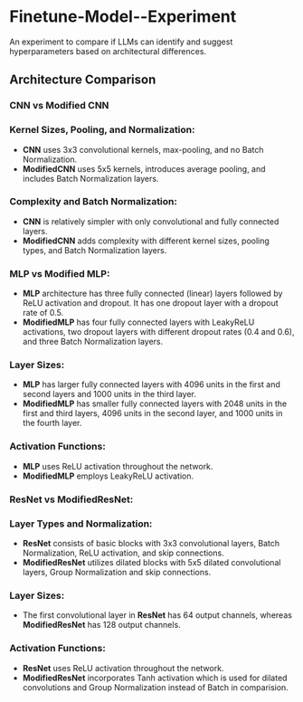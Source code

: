 # Finetune-Model--Experiment
An experiment to compare if LLMs can identify and suggest hyperparameters based on architectural differences.
## Architecture Comparison

### CNN vs Modified CNN
### Kernel Sizes, Pooling, and Normalization:
- **CNN** uses 3x3 convolutional kernels, max-pooling, and no Batch Normalization.
- **ModifiedCNN** uses 5x5 kernels, introduces average pooling, and includes Batch Normalization layers.

### Complexity and Batch Normalization:
- **CNN** is relatively simpler with only convolutional and fully connected layers.
- **ModifiedCNN** adds complexity with different kernel sizes, pooling types, and Batch Normalization layers.

### MLP vs Modified MLP:

- **MLP**  architecture has three fully connected (linear) layers followed by ReLU activation and dropout. It has one dropout layer with a dropout rate of 0.5.
- **ModifiedMLP** has four fully connected layers with LeakyReLU activations, two dropout layers with different dropout rates (0.4 and 0.6), and three Batch Normalization layers.

### Layer Sizes:
- **MLP** has larger fully connected layers with 4096 units in the first and second layers and 1000 units in the third layer.
- **ModifiedMLP** has smaller fully connected layers with 2048 units in the first and third layers, 4096 units in the second layer, and 1000 units in the fourth layer.

### Activation Functions:
- **MLP** uses ReLU activation throughout the network.
- **ModifiedMLP** employs LeakyReLU activation.

### ResNet vs ModifiedResNet:

### Layer Types and Normalization:
- **ResNet** consists of basic blocks with 3x3 convolutional layers, Batch Normalization, ReLU activation, and skip connections.
- **ModifiedResNet** utilizes dilated blocks with 5x5 dilated convolutional layers, Group Normalization and skip connections.

### Layer Sizes:
- The first convolutional layer in **ResNet** has 64 output channels, whereas **ModifiedResNet** has 128 output channels.

### Activation Functions:
- **ResNet** uses ReLU activation throughout the network.
- **ModifiedResNet** incorporates Tanh activation  which is used for dilated convolutions and Group Normalization instead of Batch in comparision.




